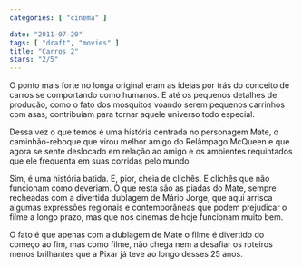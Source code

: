```yaml
---
categories: [ "cinema" ]

date: "2011-07-20"
tags: [ "draft", "movies" ]
title: "Carros 2"
stars: "2/5"
---
```

O ponto mais forte no longa original eram as ideias por trás do conceito de carros se comportando como humanos. E até os pequenos detalhes de produção, como o fato dos mosquitos voando serem pequenos carrinhos com asas, contribuíam para tornar aquele universo todo especial.

Dessa vez o que temos é uma história centrada no personagem Mate, o caminhão-reboque que virou melhor amigo do Relâmpago McQueen e que agora se sente deslocado em relação ao amigo e os ambientes requintados que ele frequenta em suas corridas pelo mundo.

Sim, é uma história batida. E, pior, cheia de clichês. E clichês que não funcionam como deveriam. O que resta são as piadas do Mate, sempre recheadas com a divertida dublagem de Mário Jorge, que aqui arrisca algumas expressões regionais e contemporâneas que podem prejudicar o filme a longo prazo, mas que nos cinemas de hoje funcionam muito bem.

O fato é que apenas com a dublagem de Mate o filme é divertido do começo ao fim, mas como filme, não chega nem a desafiar os roteiros menos brilhantes que a Pixar já teve ao longo desses 25 anos.

